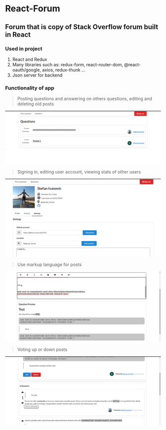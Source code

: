 # React-Forum
## Forum that is copy of Stack Overflow forum built in React

### Used in project
1. React and Redux
2. Many libraries such as: redux-form, react-router-dom, @react-oauth/google, axios, redux-thunk ... 
3. Json server for backend

### Functionality of app
> Posting questions and answering on others questions, editing and deleting old posts
  
![alt text](./main.png?raw=true)

> Signing in, editing user account, viewing stats of other users
  
![alt text](./userPage.png?raw=true)

> Use markup language for posts
  
![alt text](./question.png?raw=true)

> Voting up or down posts 

![alt text](./voting.png?raw=true)



